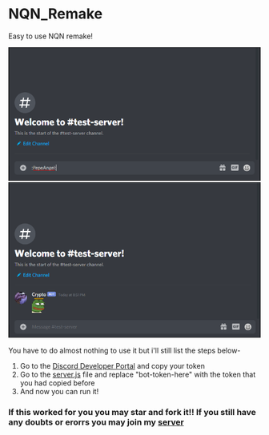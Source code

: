 # NQN_Remake
Easy to use NQN remake!


![HowToDo](before.png)
![HowToDo](after.png)


You have to do almost nothing to use it but i'll still list the steps below-
1. Go to the [Discord Developer Portal](https://discord.com/developers/applications) and copy your token
2. Go to the [server.js](https://github.com/crypto195/nqn_remake/server.js) file and replace "bot-token-here" with the token that you had copied before
3. And now you can run it!

### If this worked for you you may star and fork it!! If you still have any doubts or erorrs you may join my [server](https://discord.gg/dmwBs6frJe)
